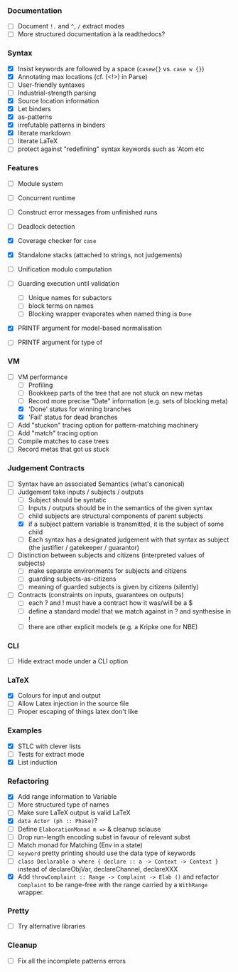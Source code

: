 ### Documentation

* [ ] Document `!.` and `^`, `/` extract modes
* [ ] More structured documentation à la readthedocs?

### Syntax

* [x] Insist keywords are followed by a space (`casew{}` vs. `case w {}`)
* [x] Annotating max locations (cf. (<!>) in Parse)
* [ ] User-friendly syntaxes
* [ ] Industrial-strength parsing
* [x] Source location information
* [x] Let binders
* [x] as-patterns
* [x] irrefutable patterns in binders
* [x] literate markdown
* [ ] literate LaTeX
* [ ] protect against "redefining" syntax keywords such as 'Atom etc

### Features

* [ ] Module system
* [ ] Concurrent runtime
* [ ] Construct error messages from unfinished runs
* [ ] Deadlock detection
* [x] Coverage checker for `case`
* [x] Standalone stacks (attached to strings, not judgements)
* [ ] Unification modulo computation
* [ ] Guarding execution until validation
   + [ ] Unique names for subactors
   + [ ] block terms on names
   + [ ] Blocking wrapper evaporates when named thing is `Done`
* [x] PRINTF argument for model-based normalisation
* [ ] PRINTF argument for type of


### VM

* [ ] VM performance
   + [ ] Profiling
   + [ ] Bookkeep parts of the tree that are not stuck on new metas
   + [ ] Record more precise "Date" information (e.g. sets of blocking meta)
   + [x] 'Done' status for winning branches
   + [x] 'Fail' status for dead branches
* [ ] Add "stuckon" tracing option for pattern-matching machinery
* [ ] Add "match" tracing option
* [ ] Compile matches to case trees
* [ ] Record metas that got us stuck

### Judgement Contracts

* [ ] Syntax have an associated Semantics (what's canonical)
* [ ] Judgement take inputs / subjects / outputs
   + [ ] Subject should be syntatic
   + [ ] Inputs / outputs should be in the semantics of the given syntax
   + [ ] child subjects are structural components of parent subjects
   + [x] if a subject pattern variable is transmitted, it is the subject of some child
   + [ ] Each syntax has a designated judgement with that syntax as subject (the justifier / gatekeeper / guarantor)
* [ ] Distinction between subjects and citizens (interpreted values of subjects)
   + [ ] make separate environments for subjects and citizens
   + [ ] guarding subjects-as-citizens
   + [ ] meaning of guarded subjects is given by citizens (silently)
* [ ] Contracts (constraints on inputs, guarantees on outputs)
  + [ ] each ? and ! must have a contract how it was/will be a $
  + [ ] define a standard model that we match against in ? and synthesise in !
  + [ ] there are other explicit models (e.g. a Kripke one for NBE)

### CLI

* [ ] Hide extract mode under a CLI option

### LaTeX

* [x] Colours for input and output
* [ ] Allow Latex injection in the source file
* [ ] Proper escaping of things latex don't like

### Examples

* [x] STLC with clever lists
* [ ] Tests for extract mode
* [x] List induction

### Refactoring

* [x] Add range information to Variable
* [ ] More structured type of names
* [ ] Make sure LaTeX output is valid LaTeX
* [x] `data Actor (ph :: Phase)`?
* [ ] Define `ElaborationMonad m =>` & cleanup sclause
* [ ] Drop run-length encoding subst in favour of relevant subst
* [ ] Match monad for Matching (Env in a state)
* [ ] `keyword` pretty printing should use the data type of keywords
* [ ] `class Declarable a where { declare :: a -> Context -> Context }`
      instead of declareObjVar, declareChannel, declareXXX
* [x] Add `throwComplaint :: Range -> Complaint -> Elab ()` and
      refactor `Complaint` to be range-free with the range carried
      by a `WithRange` wrapper.

### Pretty

* [ ] Try alternative libraries

### Cleanup

* [ ] Fix all the incomplete patterns errors
